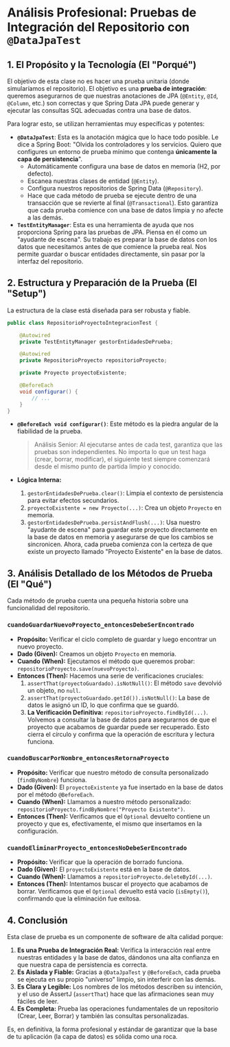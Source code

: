 # **Análisis Profesional: Pruebas de Integración del Repositorio con `@DataJpaTest`**

## **1. El Propósito y la Tecnología (El "Porqué")**

El objetivo de esta clase no es hacer una prueba unitaria (donde simularíamos el repositorio). El objetivo es una **prueba de integración**: queremos asegurarnos de que nuestras anotaciones de JPA (`@Entity`, `@Id`, `@Column`, etc.) son correctas y que Spring Data JPA puede generar y ejecutar las consultas SQL adecuadas contra una base de datos.

Para lograr esto, se utilizan herramientas muy específicas y potentes:

- **`@DataJpaTest`**: Esta es la anotación mágica que lo hace todo posible. Le dice a Spring Boot: "Olvida los controladores y los servicios. Quiero que configures un entorno de prueba mínimo que contenga **únicamente la capa de persistencia**".
    - Automáticamente configura una base de datos en memoria (H2, por defecto).
    - Escanea nuestras clases de entidad (`@Entity`).
    - Configura nuestros repositorios de Spring Data (`@Repository`).
    - Hace que cada método de prueba se ejecute dentro de una transacción que se revierte al final (`@Transactional`). Esto garantiza que cada prueba comience con una base de datos limpia y no afecte a las demás.
- **`TestEntityManager`**: Esta es una herramienta de ayuda que nos proporciona Spring para las pruebas de JPA. Piensa en él como un "ayudante de escena". Su trabajo es preparar la base de datos con los datos que necesitamos antes de que comience la prueba real. Nos permite guardar o buscar entidades directamente, sin pasar por la interfaz del repositorio.

## **2. Estructura y Preparación de la Prueba (El "Setup")**

La estructura de la clase está diseñada para ser robusta y fiable.

```java
public class RepositorioProyectoIntegracionTest {

    @Autowired
    private TestEntityManager gestorEntidadesDePrueba;

    @Autowired
    private RepositorioProyecto repositorioProyecto;

    private Proyecto proyectoExistente;

    @BeforeEach
    void configurar() {
        // ...
    }
}

```

- **`@BeforeEach void configurar()`**: Este método es la piedra angular de la fiabilidad de la prueba.

  > Análisis Senior: Al ejecutarse antes de cada test, garantiza que las pruebas son independientes. No importa lo que un test haga (crear, borrar, modificar), el siguiente test siempre comenzará desde el mismo punto de partida limpio y conocido.

- **Lógica Interna:**
    1. `gestorEntidadesDePrueba.clear()`: Limpia el contexto de persistencia para evitar efectos secundarios.
    2. `proyectoExistente = new Proyecto(...)`: Crea un objeto `Proyecto` en memoria.
    3. `gestorEntidadesDePrueba.persistAndFlush(...)`: Usa nuestro "ayudante de escena" para guardar este proyecto directamente en la base de datos en memoria y asegurarse de que los cambios se sincronicen. Ahora, cada prueba comienza con la certeza de que existe un proyecto llamado "Proyecto Existente" en la base de datos.

## **3. Análisis Detallado de los Métodos de Prueba (El "Qué")**

Cada método de prueba cuenta una pequeña historia sobre una funcionalidad del repositorio.

### **`cuandoGuardarNuevoProyecto_entoncesDebeSerEncontrado`**

- **Propósito:** Verificar el ciclo completo de guardar y luego encontrar un nuevo proyecto.
- **Dado (Given):** Creamos un objeto `Proyecto` en memoria.
- **Cuando (When):** Ejecutamos el método que queremos probar: `repositorioProyecto.save(nuevoProyecto)`.
- **Entonces (Then):** Hacemos una serie de verificaciones cruciales:
    1. `assertThat(proyectoGuardado).isNotNull()`: El método `save` devolvió un objeto, no `null`.
    2. `assertThat(proyectoGuardado.getId()).isNotNull()`: La base de datos le asignó un ID, lo que confirma que se guardó.
    3. **La Verificación Definitiva:** `repositorioProyecto.findById(...)`. Volvemos a consultar la base de datos para asegurarnos de que el proyecto que acabamos de guardar puede ser recuperado. Esto cierra el círculo y confirma que la operación de escritura y lectura funciona.

### **`cuandoBuscarPorNombre_entoncesRetornaProyecto`**

- **Propósito:** Verificar que nuestro método de consulta personalizado (`findByNombre`) funciona.
- **Dado (Given):** El `proyectoExistente` ya fue insertado en la base de datos por el método `@BeforeEach`.
- **Cuando (When):** Llamamos a nuestro método personalizado: `repositorioProyecto.findByNombre("Proyecto Existente")`.
- **Entonces (Then):** Verificamos que el `Optional` devuelto contiene un proyecto y que es, efectivamente, el mismo que insertamos en la configuración.

### **`cuandoEliminarProyecto_entoncesNoDebeSerEncontrado`**

- **Propósito:** Verificar que la operación de borrado funciona.
- **Dado (Given):** El `proyectoExistente` está en la base de datos.
- **Cuando (When):** Llamamos a `repositorioProyecto.deleteById(...)`.
- **Entonces (Then):** Intentamos buscar el proyecto que acabamos de borrar. Verificamos que el `Optional` devuelto está vacío (`isEmpty()`), confirmando que la eliminación fue exitosa.

## **4. Conclusión**

Esta clase de prueba es un componente de software de alta calidad porque:

1. **Es una Prueba de Integración Real:** Verifica la interacción real entre nuestras entidades y la base de datos, dándonos una alta confianza en que nuestra capa de persistencia es correcta.
2. **Es Aislada y Fiable:** Gracias a `@DataJpaTest` y `@BeforeEach`, cada prueba se ejecuta en su propio "universo" limpio, sin interferir con las demás.
3. **Es Clara y Legible:** Los nombres de los métodos describen su intención, y el uso de AssertJ (`assertThat`) hace que las afirmaciones sean muy fáciles de leer.
4. **Es Completa:** Prueba las operaciones fundamentales de un repositorio (Crear, Leer, Borrar) y también las consultas personalizadas.

Es, en definitiva, la forma profesional y estándar de garantizar que la base de tu aplicación (la capa de datos) es sólida como una roca.